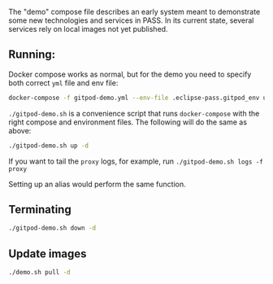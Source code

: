 The "demo" compose file describes an early system meant to demonstrate some new technologies and services in PASS. In its current state, several services rely on local images not yet published.

## Running:

Docker compose works as normal, but for the demo you need to specify both correct `yml` file and env file:

``` sh
docker-compose -f gitpod-demo.yml --env-file .eclipse-pass.gitpod_env up -d
```

`./gitpod-demo.sh` is a convenience script that runs `docker-compose` with the right compose and environment files. The following will do the same as above:

``` sh
./gitpod-demo.sh up -d
```

If you want to tail the `proxy` logs, for example, run `./gitpod-demo.sh logs -f proxy`

Setting up an alias would perform the same function. 

## Terminating
``` sh
./gitpod-demo.sh down -d
```

## Update images
``` sh
./demo.sh pull -d
```